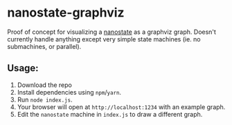 # nanostate-graphviz

Proof of concept for visualizing a [nanostate](https://www.npmjs.com/package/nanostate) as a graphviz graph.
Doesn't currently handle anything except very simple state machines (ie. no submachines, or parallel).

## Usage:

1. Download the repo
2. Install dependencies using `npm`/`yarn`.
3. Run `node index.js`.
4. Your browser will open at `http://localhost:1234` with an example graph.
5. Edit the `nanostate` machine in `index.js` to draw a different graph.

